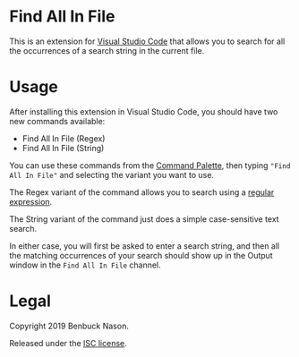 # Find All In File

This is an extension for [Visual Studio Code](https://code.visualstudio.com/) that allows you to search for all the occurrences of a search string in the current file.

# Usage

After installing this extension in Visual Studio Code, you should have two new commands available:

- Find All In File (Regex)
- Find All In File (String)

You can use these commands from the [Command Palette](https://code.visualstudio.com/docs/getstarted/userinterface#_command-palette), then typing `"Find All In File"` and selecting the variant you want to use.

The Regex variant of the command allows you to search using a [regular expression](https://www.w3schools.com/jsref/jsref_obj_regexp.asp).

The String variant of the command just does a simple case-sensitive text search.

In either case, you will first be asked to enter a search string, and then all the matching occurrences of your search should show up in the Output window in the `Find All In File` channel.

# Legal

Copyright 2019 Benbuck Nason.

Released under the [ISC license](https://opensource.org/licenses/ISC).
